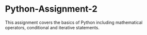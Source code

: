 # Python-Assignment-2
This assignment covers the basics of Python including mathematical operators, conditional and iterative statements.
